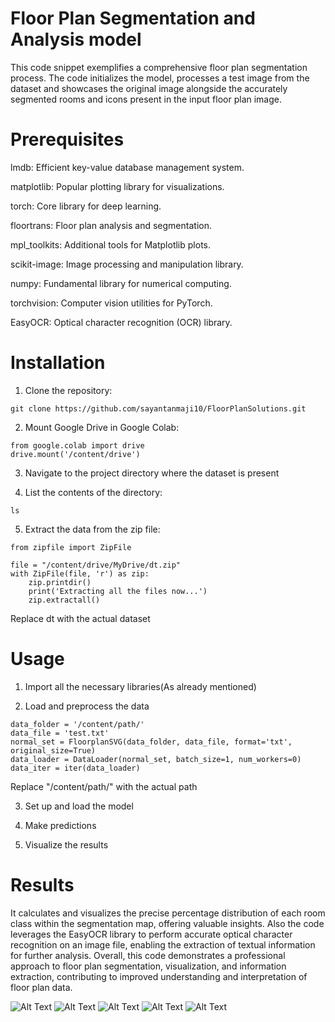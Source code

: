
# Floor Plan Segmentation and Analysis model


This code snippet exemplifies a comprehensive floor plan segmentation process. The code initializes the model, processes a test image from the dataset and showcases the original image alongside the accurately segmented rooms and icons present in the input floor plan image. 

# Prerequisites
 
lmdb: Efficient key-value database management system.

matplotlib: Popular plotting library for visualizations.

torch: Core library for deep learning.

floortrans: Floor plan analysis and segmentation.

mpl_toolkits: Additional tools for Matplotlib plots.

scikit-image: Image processing and manipulation library.

numpy: Fundamental library for numerical computing.

torchvision: Computer vision utilities for PyTorch.

EasyOCR: Optical character recognition (OCR) library.

# Installation

1. Clone the repository:
```
git clone https://github.com/sayantanmaji10/FloorPlanSolutions.git
```

2. Mount Google Drive in Google Colab:
```
from google.colab import drive
drive.mount('/content/drive')
```

3. Navigate to the project directory where the dataset is present 

4. List the contents of the directory:
```
ls

```

5. Extract the data from the zip file:
```
from zipfile import ZipFile

file = "/content/drive/MyDrive/dt.zip"
with ZipFile(file, 'r') as zip:
    zip.printdir()
    print('Extracting all the files now...')
    zip.extractall()

``` 
Replace dt with the actual dataset 

# Usage

1. Import all the necessary libraries(As already mentioned)

2. Load and preprocess the data
```
data_folder = '/content/path/'
data_file = 'test.txt'
normal_set = FloorplanSVG(data_folder, data_file, format='txt', original_size=True)
data_loader = DataLoader(normal_set, batch_size=1, num_workers=0)
data_iter = iter(data_loader)

```
Replace "/content/path/" with the actual path 

3. Set up and load the model

4. Make predictions

5. Visualize the results 

# Results

It calculates and visualizes the precise percentage distribution of each room class within the segmentation map, offering valuable insights. Also the code leverages the EasyOCR library to perform accurate optical character recognition on an image file, enabling the extraction of textual information for further analysis. Overall, this code demonstrates a professional approach to floor plan segmentation, visualization, and information extraction, contributing to improved understanding and interpretation of floor plan data.


![Alt Text](https://github.com/sayantanmaji10/FloorPlanSolutions/blob/main/Images/one_a.png)
![Alt Text](https://github.com/sayantanmaji10/FloorPlanSolutions/blob/main/Images/one_b.png)
![Alt Text](https://github.com/sayantanmaji10/FloorPlanSolutions/blob/main/Images/one_c.png)
![Alt Text](https://github.com/sayantanmaji10/FloorPlanSolutions/blob/main/Images/one_d.png)
![Alt Text](https://github.com/sayantanmaji10/FloorPlanSolutions/blob/main/Images/one_e.png)





